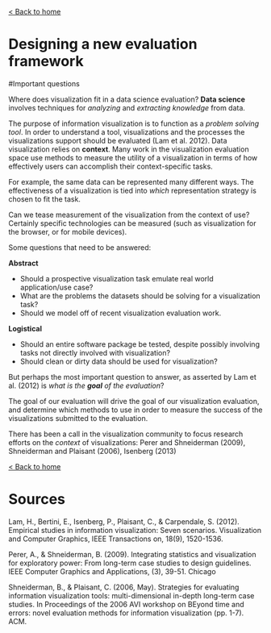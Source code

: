 [< Back to home](README.md)

Designing a new evaluation framework
====

#Important questions

Where does visualization fit in a data science evaluation? __Data science__ involves techniques for _analyzing_ and _extracting knowledge_ from data.

The purpose of information visualization is to function as a _problem solving tool_. In order to understand a tool, visualizations and the processes the visualizations support should be evaluated (Lam et al. 2012). Data visualization relies on __context__. Many work in the visualization evaluation space use methods to measure the utility of a visualization in terms of how effectively users can accomplish their context-specific tasks.

For example, the same data can be represented many different ways. The effectiveness of a visualization is tied into _which_ representation strategy is chosen to fit the task. 

Can we tease measurement of the visualization from the context of use? Certainly specific technologies can be measured (such as visualization for the browser, or for mobile devices).

Some questions that need to be answered:

__Abstract__
- Should a prospective visualization task emulate real world application/use case?
- What are the problems the datasets should be solving for a visualization task?
- Should we model off of recent visualization evaluation work. 

__Logistical__
- Should an entire software package be tested, despite possibly involving tasks not directly involved with visualization?
- Should clean or dirty data should be used for visualization?

But perhaps the most important question to answer, as asserted by Lam et al. (2012) is _what is the __goal__ of the evaluation_? 

The goal of our evaluation will drive the goal of our visualization evaluation, and determine which methods to use in order to measure the success of the visualizations submitted to the evaluation. 

There has been a call in the visualization community to focus research efforts on the _context_ of visualizations: Perer and Shneiderman (2009), Shneiderman and Plaisant (2006), Isenberg (2013)

[< Back to home](README.md)

# Sources

Lam, H., Bertini, E., Isenberg, P., Plaisant, C., & Carpendale, S. (2012). Empirical studies in information visualization: Seven scenarios. Visualization and Computer Graphics, IEEE Transactions on, 18(9), 1520-1536.

Perer, A., & Shneiderman, B. (2009). Integrating statistics and visualization for exploratory power: From long-term case studies to design guidelines. IEEE Computer Graphics and Applications, (3), 39-51.
Chicago	

Shneiderman, B., & Plaisant, C. (2006, May). Strategies for evaluating information visualization tools: multi-dimensional in-depth long-term case studies. In Proceedings of the 2006 AVI workshop on BEyond time and errors: novel evaluation methods for information visualization (pp. 1-7). ACM.